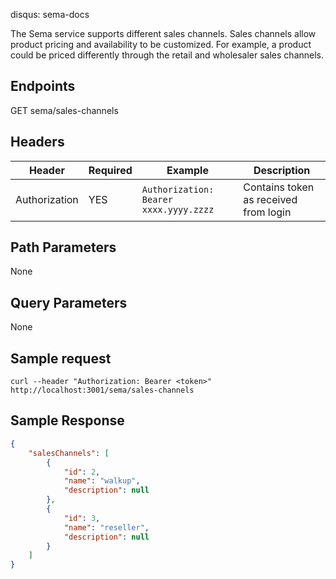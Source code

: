 disqus: sema-docs

The Sema service supports different sales channels. Sales channels allow product pricing and availability to be customized. For example, a product could be priced differently through the retail and wholesaler sales channels.

## Endpoints
<span class="status-macro aui-lozenge conf-macro output-inline get-method">GET</span> sema/sales-channels

## Headers
| Header | Required	| Example | Description
| ------ | -------- | ------- | -----------
| Authorization | YES | `Authorization: Bearer xxxx.yyyy.zzzz` | Contains token as received from login

## Path Parameters
None

## Query Parameters
None

## Sample request
```
curl --header "Authorization: Bearer <token>" http://localhost:3001/sema/sales-channels
```

## Sample Response
```json
{
    "salesChannels": [
        {
            "id": 2,
            "name": "walkup",
            "description": null
        },
        {
            "id": 3,
            "name": "reseller",
            "description": null
        }
    ]
}
```